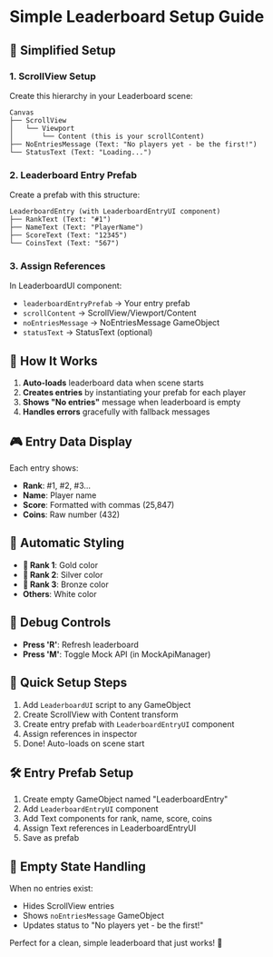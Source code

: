 # Simple Leaderboard Setup Guide

## 🎯 **Simplified Setup**

### 1. **ScrollView Setup**
Create this hierarchy in your Leaderboard scene:
```
Canvas
├── ScrollView
│   └── Viewport  
│       └── Content (this is your scrollContent)
├── NoEntriesMessage (Text: "No players yet - be the first!")
└── StatusText (Text: "Loading...")
```

### 2. **Leaderboard Entry Prefab**
Create a prefab with this structure:
```
LeaderboardEntry (with LeaderboardEntryUI component)
├── RankText (Text: "#1")
├── NameText (Text: "PlayerName") 
├── ScoreText (Text: "12345")
└── CoinsText (Text: "567")
```

### 3. **Assign References**
In LeaderboardUI component:
- `leaderboardEntryPrefab` → Your entry prefab
- `scrollContent` → ScrollView/Viewport/Content
- `noEntriesMessage` → NoEntriesMessage GameObject
- `statusText` → StatusText (optional)

## 🚀 **How It Works**

1. **Auto-loads** leaderboard data when scene starts
2. **Creates entries** by instantiating your prefab for each player
3. **Shows "No entries"** message when leaderboard is empty
4. **Handles errors** gracefully with fallback messages

## 🎮 **Entry Data Display**

Each entry shows:
- **Rank**: #1, #2, #3...
- **Name**: Player name
- **Score**: Formatted with commas (25,847)
- **Coins**: Raw number (432)

## 🎨 **Automatic Styling**

- **🥇 Rank 1**: Gold color
- **🥈 Rank 2**: Silver color
- **🥉 Rank 3**: Bronze color
- **Others**: White color

## 🔧 **Debug Controls**

- **Press 'R'**: Refresh leaderboard
- **Press 'M'**: Toggle Mock API (in MockApiManager)

## 📝 **Quick Setup Steps**

1. Add `LeaderboardUI` script to any GameObject
2. Create ScrollView with Content transform
3. Create entry prefab with `LeaderboardEntryUI` component
4. Assign references in inspector
5. Done! Auto-loads on scene start

## 🛠️ **Entry Prefab Setup**

1. Create empty GameObject named "LeaderboardEntry"
2. Add `LeaderboardEntryUI` component
3. Add Text components for rank, name, score, coins
4. Assign Text references in LeaderboardEntryUI
5. Save as prefab

## 📱 **Empty State Handling**

When no entries exist:
- Hides ScrollView entries
- Shows `noEntriesMessage` GameObject
- Updates status to "No players yet - be the first!"

Perfect for a clean, simple leaderboard that just works! 🎯
